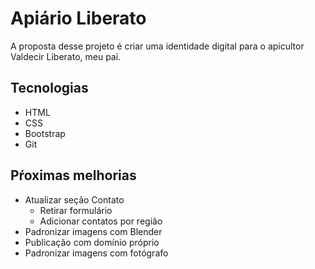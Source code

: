 # Apiário Liberato
A proposta desse projeto é criar uma identidade digital para o apicultor Valdecir Liberato, meu pai.

## Tecnologias
* HTML
* CSS
* Bootstrap
* Git

## Pŕoximas melhorias
* Atualizar seção Contato
    * Retirar formulário
    * Adicionar contatos por região
* Padronizar imagens com Blender
* Publicação com domínio próprio
* Padronizar imagens com fotógrafo